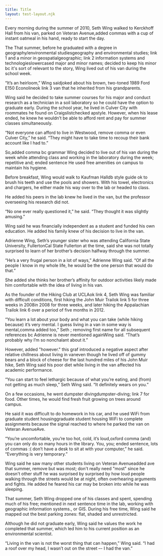 ```yaml
---
title: Title
layout: test-layout.njk
---
```


Every morning during the summer of 2010, Seth Wing walked to Kerckhoff Hall from
his van, parked on Veteran Avenue,added commas with a cup of instant oatmeal in
his hand, ready to start the day.

The That summer, before he graduated with a degree in geography/environmental
studiesgeography and environmental studies; link 1 and a minor in
geospatialgeographic; link 2 information systems and technologieslowercased
major and minor names; decided to keep his minor bc it's sort of relevant to the
story, Wing lived out of his van during the school week.

“It’s an heirloom,” Wing saidjoked about his brown, two-toned 1989 Ford E150
Econolineok link 3 van that he inherited from his grandparents.

Wing said he decided to take summer courses for his major and conduct research
as a technician in a soil laboratory so he could have the option to graduate
early. During the school year, he lived in Culver City with roommates he found
on Craigslistchecked apstyle. However, when his lease ended, he knew he wouldn’t
be able to afford rent and pay for summer classes simultaneously.

“Not everyone can afford to live in Westwood, remove comma or even Culver City,”
he said. “They might have to take time to recoup their bank account like I had
to.”

So,added comma bc grammar Wing decided to live out of his van during the week
while attending class and working in the laboratory during the week; repetitive
and; ended sentence He used free amenities on campus to maintain his hygiene.

Before breakfast, Wing would walk to Kaufman Halldb style guide ok to brush his
teeth and use the pools and showers. With his towel, electronics and chargers,
he either made his way over to the lab or headed to class.

He added his peers in the lab knew he lived in the van, but the professor
overseeing his research did not.

“No one ever really questioned it,” he said. “They thought it was slightly
amusing.”

Wing said he was financially independent as a student and funded his own
education. He added his family knew of his decision to live in the van.

Adrienne Wing, Seth’s younger sister who was attending California State
University, FullertonCal State Fullerton at the time, said she was not totally
surprised to learn of her brother’s decision halfway through the summer.

“He’s a very frugal person in a lot of ways,” Adrienne Wing said. “Of all the
people I know in my whole life, he would be the one person that would do that.”

She added she thinks her brother’s affinity for outdoor activities likely made
him comfortable with the idea of living in his van.

As the founder of the Hiking Club at UCLAok link 4, Seth Wing was familiar with
difficult conditions, first hiking the John Muir Trailok link 5 for three weeks
in 2008in 2008 for three weeks, and later hiking the Appalachian Trailok link 6
over a period of five months in 2012.

“You learn a lot about your body and what you can take (while hiking because)
it’s very mental. I guess living in a van in some way is mental,comma added
too,” Seth ; removing first name for all subsequent references bc Adrienne is
never mentioned againWing said. “That’s probably why I’m so nonchalant about
it.”

However, added "however." this graf introduced a negative aspect after relative
chillness about living in vaneven though he lived off of gummy bears and a block
of cheese for the last hundred miles of his John Muir hike, Seth Wing said his
poor diet while living in the van affected his academic performance.

“You can start to feel lethargic because of what you’re eating, and (from) not
getting as much sleep,” Seth Wing said. “It definitely wears on you.”

On a few occasions, he went dumpster divingdumpster-diving; link 7 for food.
Other times, he would find fresh fruit growing on trees around campus.

He said it was difficult to do homework in his car, and he used WiFi from
graduate student housinggraduate student housing WiFi to complete assignments
because the signal reached to where he parked the van on Veteran AvenueAve.

“You’re uncomfortable, you’re too hot, cold, it’s loud,oxford comma (and) you
can only do so many hours in the library. You, you; ended sentence, lots of
commas :( don’t have a desk to sit at with your computer,” he said. “Everything
is very temporary.”

Wing said he saw many other students living on Veteran Avenueadded ave that
summer, remove but was most; don't really need "most" since he doesn't other
stuff he was surprised by surprised by how loud people walking through the
streets would be at night, often overhearing arguments and fights. He added he
feared his car may be broken into while he was sleeping.

That summer, Seth Wing dropped one of his classes and spent, spending much of
his free; mentioned in next sentence time in the lab, working with geographic
information systems., or GIS. During his free time, Wing said he mapped out the
best parking zones: flat, shaded and unrestricted.

Although he did not graduate early, Wing said he values the work he completed
that summer, which led him to his current position as an environmental
scientist.

“Living in the van is not the worst thing that can happen,” Wing said. “I had a
roof over my head, I wasn’t out on the street –- I had the van.”
